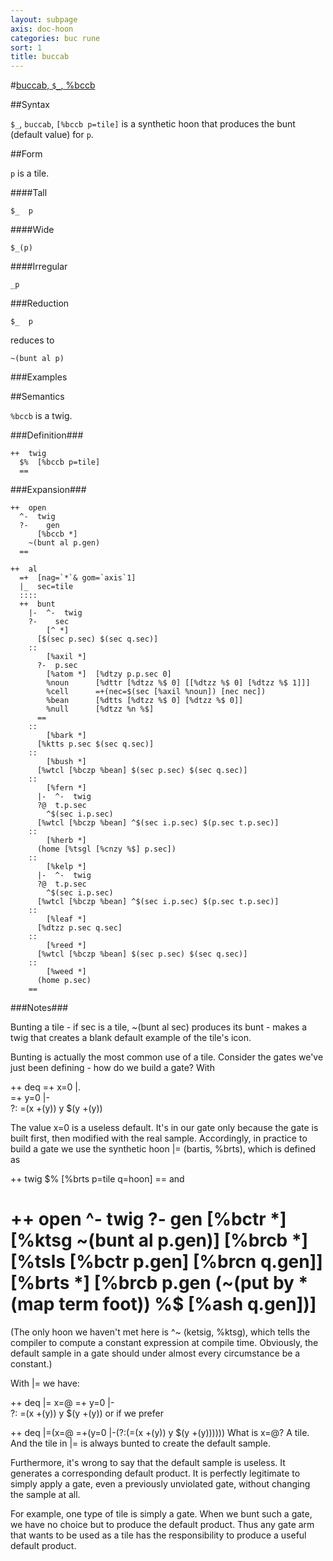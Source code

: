 ```yaml
---
layout: subpage
axis: doc-hoon
categories: buc rune
sort: 1
title: buccab
---
```


#[buccab, `$_`, %bccb](#bccb)

##Syntax

`$_`, `buccab`, `[%bccb p=tile]` is a synthetic hoon that
produces the bunt (default value) for `p`.

##Form

`p` is a tile.

####Tall

    $_  p

####Wide

    $_(p)

####Irregular

    _p

###Reduction

    $_  p

reduces to

    ~(bunt al p)

###Examples

##Semantics

`%bccb` is a twig.

###Definition###

    ++  twig  
      $%  [%bccb p=tile]
      ==

###Expansion###
    
    ++  open
      ^-  twig
      ?-    gen
          [%bccb *]
        ~(bunt al p.gen)
      ==

    ++  al
      =+  [nag=`*`& gom=`axis`1]
      |_  sec=tile
      :::: 
      ++  bunt
        |-  ^-  twig
        ?-    sec
            [^ *]
          [$(sec p.sec) $(sec q.sec)]
        ::
            [%axil *]
          ?-  p.sec
            [%atom *]  [%dtzy p.p.sec 0]
            %noun      [%dttr [%dtzz %$ 0] [[%dtzz %$ 0] [%dtzz %$ 1]]]
            %cell      =+(nec=$(sec [%axil %noun]) [nec nec])
            %bean      [%dtts [%dtzz %$ 0] [%dtzz %$ 0]]
            %null      [%dtzz %n %$]
          ==
        ::
            [%bark *]
          [%ktts p.sec $(sec q.sec)]
        ::
            [%bush *]
          [%wtcl [%bczp %bean] $(sec p.sec) $(sec q.sec)]
        ::
            [%fern *]
          |-  ^-  twig
          ?@  t.p.sec
            ^$(sec i.p.sec)
          [%wtcl [%bczp %bean] ^$(sec i.p.sec) $(p.sec t.p.sec)]
        ::
            [%herb *]
          (home [%tsgl [%cnzy %$] p.sec])
        ::
            [%kelp *]
          |-  ^-  twig
          ?@  t.p.sec
            ^$(sec i.p.sec)
          [%wtcl [%bczp %bean] ^$(sec i.p.sec) $(p.sec t.p.sec)]
        ::
            [%leaf *]
          [%dtzz p.sec q.sec]
        ::
            [%reed *]
          [%wtcl [%bczp %bean] $(sec p.sec) $(sec q.sec)]
        ::
            [%weed *]
          (home p.sec)
        ==


###Notes###

Bunting a tile - if sec is a tile, ~(bunt al sec) produces its bunt - makes a twig that creates a blank default example of the tile's icon.

Bunting is actually the most common use of a tile. Consider the gates we've just been defining - how do we build a gate? With

++  deq
  =+  x=0
  |.  
  =+  y=0
  |-  
  ?:  =(x +(y))
    y
  $(y +(y))

The value x=0 is a useless default. It's in our gate only because the gate is built first, then modified with the real sample. Accordingly, in practice to build a gate we use the synthetic hoon |= (bartis, %brts), which is defined as

++  twig  $%  [%brts p=tile q=hoon]
          ==
and

++  open
  ^-  twig
  ?-    gen
    [%bctr *]  [%ktsg ~(bunt al p.gen)]
    [%brcb *]  [%tsls [%bctr p.gen] [%brcn q.gen]]
    [%brts *]  [%brcb p.gen (~(put by *(map term foot)) %$ [%ash q.gen])]
  ==

(The only hoon we haven't met here is ^~ (ketsig, %ktsg), which tells the compiler to compute a constant expression at compile time. Obviously, the default sample in a gate should under almost every circumstance be a constant.)

With |= we have:

++  deq
  |=  x=@
  =+  y=0
  |-  
  ?:  =(x +(y))
    y
  $(y +(y))
or if we prefer

++  deq  |=(x=@ =+(y=0 |-(?:(=(x +(y)) y $(y +(y))))))
What is x=@? A tile. And the tile in |= is always bunted to create the default sample.

Furthermore, it's wrong to say that the default sample is useless. It generates a corresponding default product. It is perfectly legitimate to simply apply a gate, even a previously unviolated gate, without changing the sample at all.

For example, one type of tile is simply a gate. When we bunt such a gate, we have no choice but to produce the default product. Thus any gate arm that wants to be used as a tile has the responsibility to produce a useful default product.


